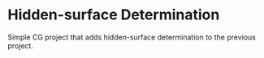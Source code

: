 # Hidden-surface Determination

Simple CG project that adds hidden-surface determination to the previous project.
